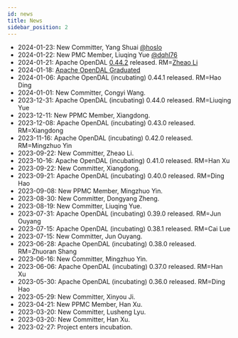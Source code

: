 ```yaml
---
id: news
title: News
sidebar_position: 2
---
```


- 2024-01-23: New Committer, Yang Shuai [@hoslo](https://github.com/hoslo)
- 2024-01-22: New PMC Member, Liuqing Yue [@dqhl76](https://github.com/dqhl76)
- 2024-01-21: Apache OpenDAL [0.44.2](https://github.com/apache/opendal/releases/tag/v0.44.2) released. RM=[Zheao Li](https://github.com/Zheaoli)
- 2024-01-18: [Apache OpenDAL Graduated](https://opendal.apache.org/blog/apache-opendal-graduated)
- 2024-01-06: Apache OpenDAL (incubating) 0.44.1 released. RM=Hao Ding
- 2024-01-01: New Committer, Congyi Wang.
- 2023-12-31: Apache OpenDAL (incubating) 0.44.0 released. RM=Liuqing Yue
- 2023-12-11: New PPMC Member, Xiangdong.
- 2023-12-08: Apache OpenDAL (incubating) 0.43.0 released. RM=Xiangdong
- 2023-11-16: Apache OpenDAL (incubating) 0.42.0 released. RM=Mingzhuo Yin
- 2023-09-22: New Committer, Zheao Li.
- 2023-10-16: Apache OpenDAL (incubating) 0.41.0 released. RM=Han Xu
- 2023-09-22: New Committer, Xiangdong.
- 2023-09-21: Apache OpenDAL (incubating) 0.40.0 released. RM=Ding Hao
- 2023-09-08: New PPMC Member, Mingzhuo Yin.
- 2023-08-30: New Committer, Dongyang Zheng.
- 2023-08-19: New Committer, Liuqing Yue.
- 2023-07-31: Apache OpenDAL (incubating) 0.39.0 released. RM=Jun Ouyang
- 2023-07-15: Apache OpenDAL (incubating) 0.38.1 released. RM=Cai Lue
- 2023-07-15: New Committer, Jun Ouyang.
- 2023-06-28: Apache OpenDAL (incubating) 0.38.0 released. RM=Zhuoran Shang
- 2023-06-16: New Committer, Mingzhuo Yin.
- 2023-06-06: Apache OpenDAL (incubating) 0.37.0 released. RM=Han Xu
- 2023-05-30: Apache OpenDAL (incubating) 0.36.0 released. RM=Ding Hao
- 2023-05-29: New Committer, Xinyou Ji.
- 2023-04-21: New PPMC Member, Han Xu.
- 2023-03-20: New Committer, Lusheng Lyu.
- 2023-03-20: New Committer, Han Xu.
- 2023-02-27: Project enters incubation.
